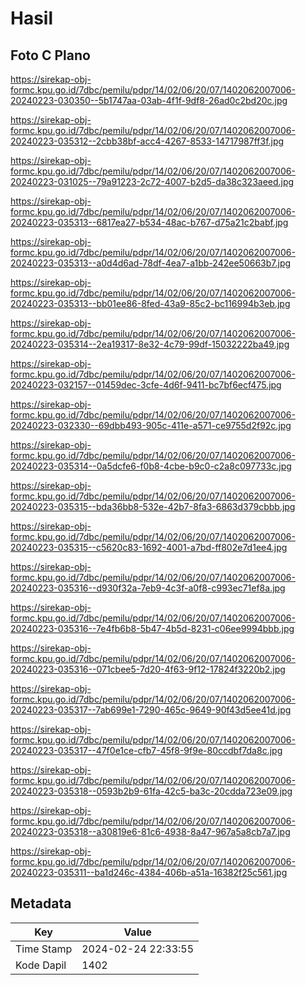 # Hasil

## Foto C Plano

https://sirekap-obj-formc.kpu.go.id/7dbc/pemilu/pdpr/14/02/06/20/07/1402062007006-20240223-030350--5b1747aa-03ab-4f1f-9df8-26ad0c2bd20c.jpg

https://sirekap-obj-formc.kpu.go.id/7dbc/pemilu/pdpr/14/02/06/20/07/1402062007006-20240223-035312--2cbb38bf-acc4-4267-8533-14717987ff3f.jpg

https://sirekap-obj-formc.kpu.go.id/7dbc/pemilu/pdpr/14/02/06/20/07/1402062007006-20240223-031025--79a91223-2c72-4007-b2d5-da38c323aeed.jpg

https://sirekap-obj-formc.kpu.go.id/7dbc/pemilu/pdpr/14/02/06/20/07/1402062007006-20240223-035313--6817ea27-b534-48ac-b767-d75a21c2babf.jpg

https://sirekap-obj-formc.kpu.go.id/7dbc/pemilu/pdpr/14/02/06/20/07/1402062007006-20240223-035313--a0d4d6ad-78df-4ea7-a1bb-242ee50663b7.jpg

https://sirekap-obj-formc.kpu.go.id/7dbc/pemilu/pdpr/14/02/06/20/07/1402062007006-20240223-035313--bb01ee86-8fed-43a9-85c2-bc116994b3eb.jpg

https://sirekap-obj-formc.kpu.go.id/7dbc/pemilu/pdpr/14/02/06/20/07/1402062007006-20240223-035314--2ea19317-8e32-4c79-99df-15032222ba49.jpg

https://sirekap-obj-formc.kpu.go.id/7dbc/pemilu/pdpr/14/02/06/20/07/1402062007006-20240223-032157--01459dec-3cfe-4d6f-9411-bc7bf6ecf475.jpg

https://sirekap-obj-formc.kpu.go.id/7dbc/pemilu/pdpr/14/02/06/20/07/1402062007006-20240223-032330--69dbb493-905c-411e-a571-ce9755d2f92c.jpg

https://sirekap-obj-formc.kpu.go.id/7dbc/pemilu/pdpr/14/02/06/20/07/1402062007006-20240223-035314--0a5dcfe6-f0b8-4cbe-b9c0-c2a8c097733c.jpg

https://sirekap-obj-formc.kpu.go.id/7dbc/pemilu/pdpr/14/02/06/20/07/1402062007006-20240223-035315--bda36bb8-532e-42b7-8fa3-6863d379cbbb.jpg

https://sirekap-obj-formc.kpu.go.id/7dbc/pemilu/pdpr/14/02/06/20/07/1402062007006-20240223-035315--c5620c83-1692-4001-a7bd-ff802e7d1ee4.jpg

https://sirekap-obj-formc.kpu.go.id/7dbc/pemilu/pdpr/14/02/06/20/07/1402062007006-20240223-035316--d930f32a-7eb9-4c3f-a0f8-c993ec71ef8a.jpg

https://sirekap-obj-formc.kpu.go.id/7dbc/pemilu/pdpr/14/02/06/20/07/1402062007006-20240223-035316--7e4fb6b8-5b47-4b5d-8231-c06ee9994bbb.jpg

https://sirekap-obj-formc.kpu.go.id/7dbc/pemilu/pdpr/14/02/06/20/07/1402062007006-20240223-035316--071cbee5-7d20-4f63-9f12-17824f3220b2.jpg

https://sirekap-obj-formc.kpu.go.id/7dbc/pemilu/pdpr/14/02/06/20/07/1402062007006-20240223-035317--7ab699e1-7290-465c-9649-90f43d5ee41d.jpg

https://sirekap-obj-formc.kpu.go.id/7dbc/pemilu/pdpr/14/02/06/20/07/1402062007006-20240223-035317--47f0e1ce-cfb7-45f8-9f9e-80ccdbf7da8c.jpg

https://sirekap-obj-formc.kpu.go.id/7dbc/pemilu/pdpr/14/02/06/20/07/1402062007006-20240223-035318--0593b2b9-61fa-42c5-ba3c-20cdda723e09.jpg

https://sirekap-obj-formc.kpu.go.id/7dbc/pemilu/pdpr/14/02/06/20/07/1402062007006-20240223-035318--a30819e6-81c6-4938-8a47-967a5a8cb7a7.jpg

https://sirekap-obj-formc.kpu.go.id/7dbc/pemilu/pdpr/14/02/06/20/07/1402062007006-20240223-035311--ba1d246c-4384-406b-a51a-16382f25c561.jpg


## Metadata

| Key        | Value               |
| ---------- | ------------------- |
| Time Stamp | 2024-02-24 22:33:55 |
| Kode Dapil | 1402                |




